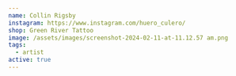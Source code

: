 ```yaml
---
name: Collin Rigsby
instagram: https://www.instagram.com/huero_culero/
shop: Green River Tattoo
image: /assets/images/screenshot-2024-02-11-at-11.12.57 am.png
tags:
  - artist
active: true
---
```

